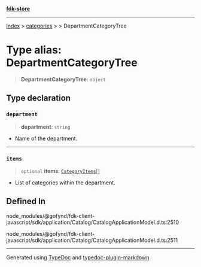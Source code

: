 [**fdk-store**](../../../README.md)
***

[Index](../../../API.md) > [categories](../../README.md) > [<internal>](../README.md) > DepartmentCategoryTree

# Type alias: DepartmentCategoryTree

> **DepartmentCategoryTree**: `object`

## Type declaration

### `department`

> **department**: `string`

- Name of the department.

***

### `items`

> `optional` **items**: [`CategoryItems`](type-alias.CategoryItems.md)[]

- List of categories within the department.

## Defined In

node\_modules/@gofynd/fdk-client-javascript/sdk/application/Catalog/CatalogApplicationModel.d.ts:2510

node\_modules/@gofynd/fdk-client-javascript/sdk/application/Catalog/CatalogApplicationModel.d.ts:2511

***
Generated using [TypeDoc](https://typedoc.org/) and [typedoc-plugin-markdown](https://www.npmjs.com/package/typedoc-plugin-markdown)
